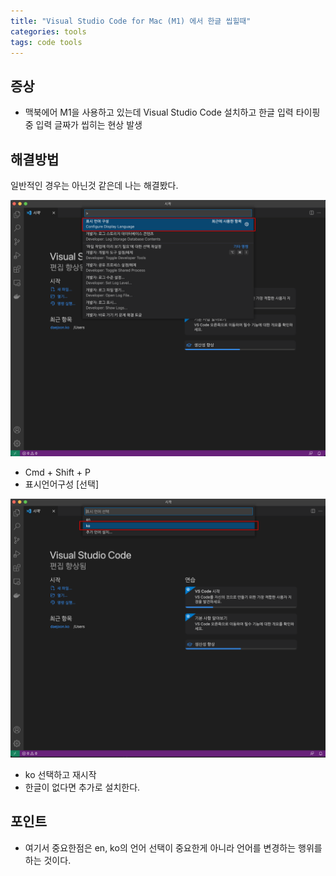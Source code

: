 ```yaml
---
title: "Visual Studio Code for Mac (M1) 에서 한글 씹힐때"
categories: tools
tags: code tools
---
```


## 증상

* 맥북에어 M1을 사용하고 있는데 Visual Studio Code 설치하고 한글 입력 타이핑중 입력 글짜가 씹히는 현상 발생

## 해결방법

일반적인 경우는 아닌것 같은데 나는 해결봤다.

![](/assets/images/2021-09-16/표시언어구성.png)

* Cmd + Shift + P
* 표시언어구성 [선택]

![](/assets/images/2021-09-16/표시언어구성2.png)

* ko 선택하고 재시작
* 한글이 없다면 추가로 설치한다.

## 포인트

* 여기서 중요한점은 en, ko의 언어 선택이 중요한게 아니라 언어를 변경하는 행위를 하는 것이다.
